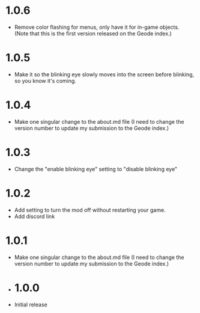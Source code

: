 # 1.0.6
- Remove color flashing for menus, only have it for in-game objects.  
(Note that this is the first version released on the Geode index.)

# 1.0.5
- Make it so the blinking eye slowly moves into the screen before blinking, so you know it's coming.  

# 1.0.4
- Make one singular change to the about.md file (I need to change the version number to update my submission to the Geode index.)

# 1.0.3
- Change the "enable blinking eye" setting to "disable blinking eye"

# 1.0.2
- Add setting to turn the mod off without restarting your game.
- Add discord link

# 1.0.1
- Make one singular change to the about.md file (I need to change the version number to update my submission to the Geode index.)

- # 1.0.0
- Initial release